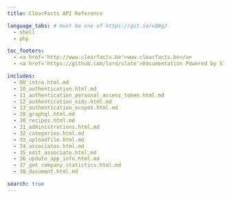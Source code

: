 ```yaml
---
title: ClearFacts API Reference

language_tabs: # must be one of https://git.io/vQNgJ
  - shell
  - php

toc_footers:
  - <a href='http://www.clearfacts.be'>www.clearfacts.be</a>
  - <a href='https://github.com/lord/slate'>Documentation Powered by Slate</a>

includes:
  - 00_intro.html.md
  - 10_authentication.html.md
  - 11_authentication_personal_access_token.html.md
  - 12_authentication_oidc.html.md
  - 13_authentication_scopes.html.md
  - 20_graphql.html.md
  - 30_recipes.html.md
  - 31_administrations.html.md
  - 32_categories.html.md
  - 33_uploadfile.html.md
  - 34_associates.html.md
  - 35_edit_associate.html.md
  - 36_update_app_info.html.md
  - 37_get_company_statistics.html.md
  - 38_document.html.md

search: true
---
```


